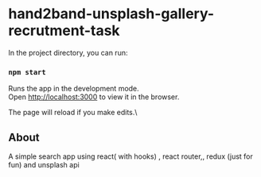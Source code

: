 # hand2band-unsplash-gallery-recrutment-task

In the project directory, you can run:

### `npm start`

Runs the app in the development mode.\
Open [http://localhost:3000](http://localhost:3000) to view it in the browser.

The page will reload if you make edits.\

## About

A simple search app using react( with hooks) , react router,, redux (just for fun) and unsplash api
